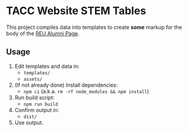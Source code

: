 # TACC Website STEM Tables

This project compiles data into templates to create __some__ markup for the body of the [REU Alumni Page][reu-alumni].

[reu-alumni]: https://www.tacc.utexas.edu/reu/alumni "TACC: REU: Alumni Page(s)"

## Usage

1. Edit templates and data in:
    - `templates/`
    - `assets/`
2. (If not already done) Install dependencies:
    - `npm ci` (a.k.a. `rm -rf node_modules && npm install`)
3. Run build script:
    - `npm run build`
4. Confirm output in:
    - `dist/`
5. Use output.
